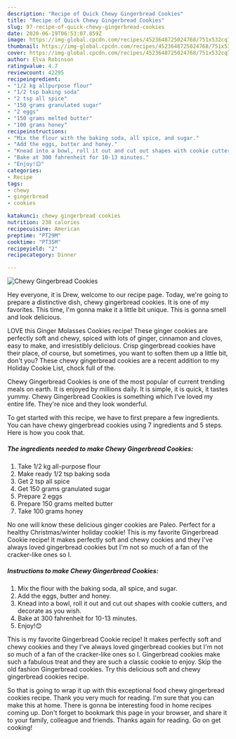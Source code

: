 ```yaml
---
description: "Recipe of Quick Chewy Gingerbread Cookies"
title: "Recipe of Quick Chewy Gingerbread Cookies"
slug: 97-recipe-of-quick-chewy-gingerbread-cookies
date: 2020-06-19T06:53:07.859Z
image: https://img-global.cpcdn.com/recipes/4523648725024768/751x532cq70/chewy-gingerbread-cookies-recipe-main-photo.jpg
thumbnail: https://img-global.cpcdn.com/recipes/4523648725024768/751x532cq70/chewy-gingerbread-cookies-recipe-main-photo.jpg
cover: https://img-global.cpcdn.com/recipes/4523648725024768/751x532cq70/chewy-gingerbread-cookies-recipe-main-photo.jpg
author: Elva Robinson
ratingvalue: 4.7
reviewcount: 42295
recipeingredient:
- "1/2 kg allpurpose flour"
- "1/2 tsp baking soda"
- "2 tsp all spice"
- "150 grams granulated sugar"
- "2 eggs"
- "150 grams melted butter"
- "100 grams honey"
recipeinstructions:
- "Mix the flour with the baking soda, all spice, and sugar."
- "Add the eggs, butter and honey."
- "Knead into a bowl, roll it out and cut out shapes with cookie cutters, and decorate as you wish."
- "Bake at 300 fahrenheit for 10-13 minutes."
- "Enjoy!😊"
categories:
- Recipe
tags:
- chewy
- gingerbread
- cookies

katakunci: chewy gingerbread cookies 
nutrition: 238 calories
recipecuisine: American
preptime: "PT29M"
cooktime: "PT35M"
recipeyield: "2"
recipecategory: Dinner

---
```



![Chewy Gingerbread Cookies](https://img-global.cpcdn.com/recipes/4523648725024768/751x532cq70/chewy-gingerbread-cookies-recipe-main-photo.jpg)

Hey everyone, it is Drew, welcome to our recipe page. Today, we're going to prepare a distinctive dish, chewy gingerbread cookies. It is one of my favorites. This time, I'm gonna make it a little bit unique. This is gonna smell and look delicious.

LOVE this Ginger Molasses Cookies recipe! These ginger cookies are perfectly soft and chewy, spiced with lots of ginger, cinnamon and cloves, easy to make, and irresistibly delicious. Crisp gingerbread cookies have their place, of course, but sometimes, you want to soften them up a little bit, don&#39;t you? These chewy gingerbread cookies are a recent addition to my Holiday Cookie List, chock full of the.

Chewy Gingerbread Cookies is one of the most popular of current trending meals on earth. It is enjoyed by millions daily. It is simple, it is quick, it tastes yummy. Chewy Gingerbread Cookies is something which I've loved my entire life. They're nice and they look wonderful.


To get started with this recipe, we have to first prepare a few ingredients. You can have chewy gingerbread cookies using 7 ingredients and 5 steps. Here is how you cook that.

<!--inarticleads1-->

##### The ingredients needed to make Chewy Gingerbread Cookies:

1. Take 1/2 kg all-purpose flour
1. Make ready 1/2 tsp baking soda
1. Get 2 tsp all spice
1. Get 150 grams granulated sugar
1. Prepare 2 eggs
1. Prepare 150 grams melted butter
1. Take 100 grams honey


No one will know these delicious ginger cookies are Paleo. Perfect for a healthy Christmas/winter holiday cookie! This is my favorite Gingerbread Cookie recipe! It makes perfectly soft and chewy cookies and they I&#39;ve always loved gingerbread cookies but I&#39;m not so much of a fan of the cracker-like ones so I. 

<!--inarticleads2-->

##### Instructions to make Chewy Gingerbread Cookies:

1. Mix the flour with the baking soda, all spice, and sugar.
1. Add the eggs, butter and honey.
1. Knead into a bowl, roll it out and cut out shapes with cookie cutters, and decorate as you wish.
1. Bake at 300 fahrenheit for 10-13 minutes.
1. Enjoy!😊


This is my favorite Gingerbread Cookie recipe! It makes perfectly soft and chewy cookies and they I&#39;ve always loved gingerbread cookies but I&#39;m not so much of a fan of the cracker-like ones so I. Gingerbread cookies make such a fabulous treat and they are such a classic cookie to enjoy. Skip the old fashion Gingerbread cookies. Try this delicious soft and chewy gingerbread cookies recipe. 

So that is going to wrap it up with this exceptional food chewy gingerbread cookies recipe. Thank you very much for reading. I'm sure that you can make this at home. There is gonna be interesting food in home recipes coming up. Don't forget to bookmark this page in your browser, and share it to your family, colleague and friends. Thanks again for reading. Go on get cooking!
